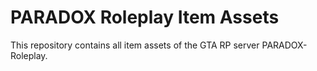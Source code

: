 # PARADOX Roleplay Item Assets
This repository contains all item assets of the GTA RP server PARADOX-Roleplay.
